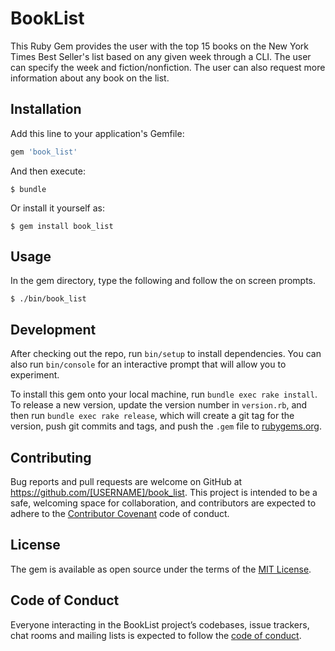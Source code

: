 # BookList

This Ruby Gem provides the user with the top 15 books on the New York Times Best Seller's list based on any given week through a CLI. The user can specify the week and fiction/nonfiction. The user can also request more information about any book on the list.

## Installation

Add this line to your application's Gemfile:

```ruby
gem 'book_list'
```

And then execute:

    $ bundle

Or install it yourself as:

    $ gem install book_list

## Usage

In the gem directory, type the following and follow the on screen prompts.

    $ ./bin/book_list

## Development

After checking out the repo, run `bin/setup` to install dependencies. You can also run `bin/console` for an interactive prompt that will allow you to experiment.

To install this gem onto your local machine, run `bundle exec rake install`. To release a new version, update the version number in `version.rb`, and then run `bundle exec rake release`, which will create a git tag for the version, push git commits and tags, and push the `.gem` file to [rubygems.org](https://rubygems.org).

## Contributing

Bug reports and pull requests are welcome on GitHub at https://github.com/[USERNAME]/book_list. This project is intended to be a safe, welcoming space for collaboration, and contributors are expected to adhere to the [Contributor Covenant](http://contributor-covenant.org) code of conduct.

## License

The gem is available as open source under the terms of the [MIT License](https://opensource.org/licenses/MIT).

## Code of Conduct

Everyone interacting in the BookList project’s codebases, issue trackers, chat rooms and mailing lists is expected to follow the [code of conduct](https://github.com/[USERNAME]/book_list/blob/master/CODE_OF_CONDUCT.md).
